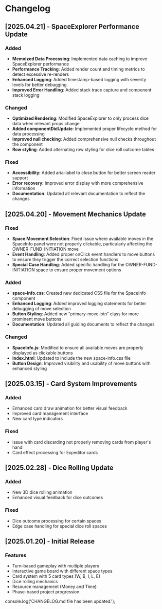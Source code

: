 # Changelog

## [2025.04.21] - SpaceExplorer Performance Update

### Added
- **Memoized Data Processing**: Implemented data caching to improve SpaceExplorer performance
- **Performance Tracking**: Added render count and timing metrics to detect excessive re-renders
- **Enhanced Logging**: Added timestamp-based logging with severity levels for better debugging
- **Improved Error Handling**: Added stack trace capture and component stack logging

### Changed
- **Optimized Rendering**: Modified SpaceExplorer to only process dice data when relevant props change
- **Added componentDidUpdate**: Implemented proper lifecycle method for data processing
- **Improved null checking**: Added comprehensive null checks throughout the component
- **Row styling**: Added alternating row styling for dice roll outcome tables

### Fixed
- **Accessibility**: Added aria-label to close button for better screen reader support
- **Error recovery**: Improved error display with more comprehensive information
- **Documentation**: Updated all relevant documentation to reflect the changes

## [2025.04.20] - Movement Mechanics Update

### Fixed
- **Space Movement Selection**: Fixed issue where available moves in the SpaceInfo panel were not properly clickable, particularly affecting the OWNER-FUND-INITIATION move
- **Event Handling**: Added proper onClick event handlers to move buttons to ensure they trigger the correct selection functions
- **Special Case Handling**: Added specific handling for the OWNER-FUND-INITIATION space to ensure proper movement options

### Added
- **space-info.css**: Created new dedicated CSS file for the SpaceInfo component
- **Enhanced Logging**: Added improved logging statements for better debugging of move selection
- **Button Styling**: Added new "primary-move-btn" class for more prominent move buttons
- **Documentation**: Updated all guiding documents to reflect the changes

### Changed
- **SpaceInfo.js**: Modified to ensure all available moves are properly displayed as clickable buttons
- **Index.html**: Updated to include the new space-info.css file
- **Button Design**: Improved visibility and usability of move buttons with enhanced styling

## [2025.03.15] - Card System Improvements

### Added
- Enhanced card draw animation for better visual feedback
- Improved card management interface
- New card type indicators

### Fixed
- Issue with card discarding not properly removing cards from player's hand
- Card effect processing for Expeditor cards

## [2025.02.28] - Dice Rolling Update

### Added
- New 3D dice rolling animation
- Enhanced visual feedback for dice outcomes

### Fixed
- Dice outcome processing for certain spaces
- Edge case handling for special dice roll spaces

## [2025.01.20] - Initial Release

### Features
- Turn-based gameplay with multiple players
- Interactive game board with different space types
- Card system with 5 card types (W, B, I, L, E)
- Dice rolling mechanics
- Resource management (Money and Time)
- Phase-based project progression

console.log('CHANGELOG.md file has been updated.');